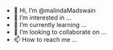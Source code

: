 - 👋 Hi, I’m @malindaMadswain
- 👀 I’m interested in ...
- 🌱 I’m currently learning ...
- 💞️ I’m looking to collaborate on ...
- 📫 How to reach me ...

<!---
malindaMadswain/malindaMadswain is a ✨ special ✨ repository because its `README.md` (this file) appears on your GitHub profile.
You can click the Preview link to take a look at your changes.
--->

